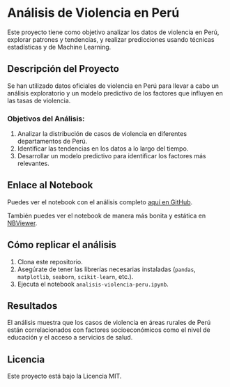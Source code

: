 # Análisis de Violencia en Perú

Este proyecto tiene como objetivo analizar los datos de violencia en Perú, explorar patrones y tendencias, y realizar predicciones usando técnicas estadísticas y de Machine Learning.

## Descripción del Proyecto

Se han utilizado datos oficiales de violencia en Perú para llevar a cabo un análisis exploratorio y un modelo predictivo de los factores que influyen en las tasas de violencia.

### Objetivos del Análisis:
1. Analizar la distribución de casos de violencia en diferentes departamentos de Perú.
2. Identificar las tendencias en los datos a lo largo del tiempo.
3. Desarrollar un modelo predictivo para identificar los factores más relevantes.

## Enlace al Notebook

Puedes ver el notebook con el análisis completo [aquí en GitHub](https://github.com/galadto/analisis-violencia-peru/blob/main/analisis-violencia-peru.ipynb).

También puedes ver el notebook de manera más bonita y estática en [NBViewer](https://nbviewer.org/github/galadto/analisis-violencia-peru/blob/main/analisis-violencia-peru.ipynb).

## Cómo replicar el análisis

1. Clona este repositorio.
2. Asegúrate de tener las librerías necesarias instaladas (`pandas`, `matplotlib`, `seaborn`, `scikit-learn`, etc.).
3. Ejecuta el notebook `analisis-violencia-peru.ipynb`.

## Resultados

El análisis muestra que los casos de violencia en áreas rurales de Perú están correlacionados con factores socioeconómicos como el nivel de educación y el acceso a servicios de salud.

## Licencia

Este proyecto está bajo la Licencia MIT.

